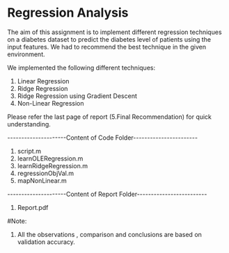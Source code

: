 Regression Analysis
==================


The aim of this assignment is to implement different regression techniques on a diabetes dataset 
to predict the diabetes level of patients using the input features. We had to recommend the 
best technique in the given environment.

We implemented the following different techniques:

1. Linear Regression
2. Ridge Regression
3. Ridge Regression using Gradient Descent
4. Non-Linear Regression 

Please refer the last page of report (5.Final Recommendation) for quick understanding.

---------------------Content of Code Folder-----------------------

1. script.m
2. learnOLERegression.m
3. learnRidgeRegression.m
4. regressionObjVal.m
5. mapNonLinear.m


---------------------Content of Report Folder-------------------------

1. Report.pdf

#Note:
1. All the observations , comparison and conclusions are based on validation accuracy.

